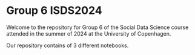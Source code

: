# Group 6 ISDS2024
Welcome to the repository for Group 6 of the Social Data Science course attended in the summer of 2024 at the University of Copenhagen.

Our repository contains of 3 different notebooks.
